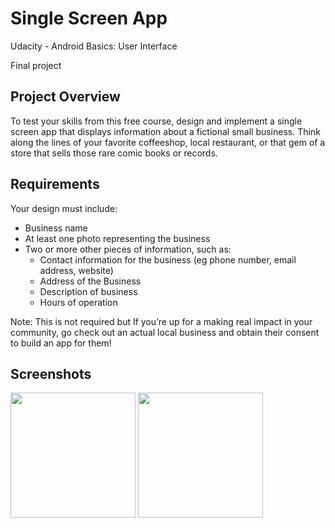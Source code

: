# Single Screen App

Udacity - Android Basics: User Interface

Final project

## Project Overview

To test your skills from this free course, design and implement a single screen app that displays information about a fictional small business. Think along the lines of your favorite coffeeshop, local restaurant, or that gem of a store that sells those rare comic books or records.

## Requirements

Your design must include:

* Business name
* At least one photo representing the business
* Two or more other pieces of information, such as:
  * Contact information for the business (eg phone number, email address, website)
  * Address of the Business
  * Description of business
  * Hours of operation
  
Note: This is not required but If you’re up for a making real impact in your community, go check out an actual local business and obtain their consent to build an app for them!

## Screenshots

<img src="https://user-images.githubusercontent.com/11395077/33242597-c60d5b6a-d2be-11e7-9f43-9b69d3e3af37.png?dl=0" alt="" width=200/> <img src="https://user-images.githubusercontent.com/11395077/33242603-df96305c-d2be-11e7-84f9-d6653b9ff5bf.png?dl=0" alt="" width=200/>
